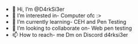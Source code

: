 - 👋 Hi, I’m @D4rkSi3er
- 👀 I’m interested in- Computer ofc :>
- 🌱 I’m currently learning- CEH and Pen Testing
- 💞️ I’m looking to collaborate on- Web pen testing
- 📫 How to reach- me Dm on Discord d4rksi3er

<!---
D4rkSi3er/D4rkSi3er is a ✨ special ✨ repository because its `README.md` (this file) appears on your GitHub profile.
You can click the Preview link to take a look at your changes.
--->

